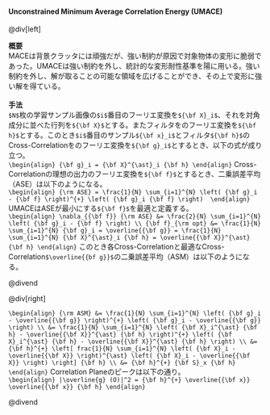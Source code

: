 #### Unconstrained Minimum Average Correlation Energy (UMACE)

@div[left]

__概要__<br>
MACEは背景クラッタには頑強だが、強い制約が原因で対象物体の変形に脆弱であった。UMACEは強い制約を外し、統計的な変形耐性基準を陽に用いる。強い制約を外し、解が取ることの可能な領域を広げることができ、その上で変形に強い解を得ている。<br>
<br>
__手法__<br>
`$N$`枚の学習サンプル画像の`$i$`番目のフーリエ変換を`${\bf X}_i$`、それを対角成分に並べた行列を`${\bf X}$`とする。またフィルタをのフーリエ変換を`${\bf h}$`とする。このとき`$i$`番目のサンプル`${\bf x}_i$`とフィルタ`${\bf h}$`のCross-Correlationをのフーリエ変換を`${\bf g}_i$`とするとき、以下の式が成り立つ。<br>
`\begin{align} {\bf g}_i = {\bf X}^{\ast}_i {\bf h} \end{align}`
Cross-Correlationの理想の出力のフーリエ変換を`${\bf f}$`とするとき、二乗誤差平均（ASE）は以下のようになる。<br>
`\begin{align} {\rm ASE} = \frac{1}{N} \sum_{i=1}^{N} \left( {\bf g}_i - {\bf f} \right)^{+} \left( {\bf g}_i {\bf f} \right)  \end{align}`
UMACEはASEが最小にする`${\bf f}$`を最適と定義する。<br>
`\begin{align} \nabla_{{\bf f}} {\rm ASE} &= \frac{2}{N} \sum_{i=1}^{N} \left( {\bf g}_i - {\bf f} \right) \\ {\bf f}_{\rm opt} &= \frac{1}{N} \sum_{i=1}^{N} {\bf g}_i = \overline{{\bf g}} = \frac{1}{N} \sum_{i=1}^{N} {\bf X}^{\ast}_i {\bf h} = \overline{{\bf X}}^{\ast} {\bf h} \end{align}`
このとき各Cross-Correlationと最適なCross-Correlation`$\overline{{bf g}}$`の二乗誤差平均（ASM）は以下のようになる。<br>

@divend

@div[right]

`\begin{align} {\rm ASM} &= \frac{1}{N} \sum_{i=1}^{N} \left( {\bf g}_i - \overline{{\bf g}} \right)^{+} \left( {\bf g}_i - \overline{{\bf g}} \right) \\ &= \frac{1}{N} \sum_{i=1}^{N} \left( {\bf X}_i^{\ast} {\bf h} - \overline{{\bf X}}^{\ast} {\bf h} \right)^{+} \left( {\bf X}_i^{\ast} {\bf h} - \overline{{\bf X}}^{\ast} {\bf h} \right) \\ &= {\bf h}^{+} \left[ frac{1}{N} \sum_{i=1}^{N} \left( {\bf X}_i - \overline{{\bf X}} \right)^{\ast} \left( {\bf X}_i - \overline{{\bf X}} \right) \right] {\bf h} \\ &= {\bf h}^{+} {\bf S}_x {\bf h} \end{align}`
Correlation Planeのピークは以下の通り。<br>
`\begin{align} |\overline{g} (O)|^2 = {\bf h}^{+} \overline{{\bf x}} \overline{{\bf x}} {\bf h} \end{align}`

@divend
